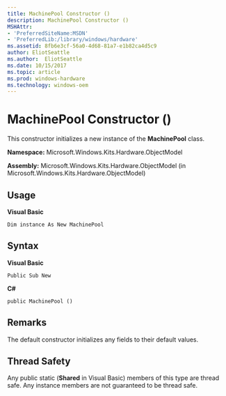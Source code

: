```yaml
---
title: MachinePool Constructor ()
description: MachinePool Constructor ()
MSHAttr:
- 'PreferredSiteName:MSDN'
- 'PreferredLib:/library/windows/hardware'
ms.assetid: 8fb6e3cf-56a0-4d68-81a7-e1b82ca4d5c9
author: EliotSeattle
ms.author:  EliotSeattle
ms.date: 10/15/2017
ms.topic: article
ms.prod: windows-hardware
ms.technology: windows-oem
---
```


# MachinePool Constructor ()


This constructor initializes a new instance of the **MachinePool** class.

**Namespace:** Microsoft.Windows.Kits.Hardware.ObjectModel

**Assembly:** Microsoft.Windows.Kits.Hardware.ObjectModel (in Microsoft.Windows.Kits.Hardware.ObjectModel)

## <span id="Usage"></span><span id="usage"></span><span id="USAGE"></span>Usage


**Visual Basic**

`Dim instance As New MachinePool`

## <span id="Syntax"></span><span id="syntax"></span><span id="SYNTAX"></span>Syntax


**Visual Basic**

`Public Sub New`

**C#**

`public MachinePool ()`

## <span id="Remarks"></span><span id="remarks"></span><span id="REMARKS"></span>Remarks


The default constructor initializes any fields to their default values.

## <span id="Thread_Safety"></span><span id="thread_safety"></span><span id="THREAD_SAFETY"></span>Thread Safety


Any public static (**Shared** in Visual Basic) members of this type are thread safe. Any instance members are not guaranteed to be thread safe.

 

 






